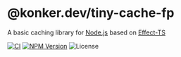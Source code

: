 # @konker.dev/tiny-cache-fp

A basic caching library for [Node.js](https://nodejs.org/) based on [Effect-TS](https://www.effect.website/)

[![CI](https://github.com/konkerdotdev/tiny-cache-fp/actions/workflows/ci.yml/badge.svg)](https://github.com/konkerdotdev/tiny-cache-fp/actions/workflows/ci.yml)
[![NPM Version](https://img.shields.io/npm/v/%40konker.dev%2Ftiny-cache-fp)](https://www.npmjs.com/package/@konker.dev/tiny-cache-fp)
![License](https://img.shields.io/github/license/konkerdotdev/tiny-cache-fp)

